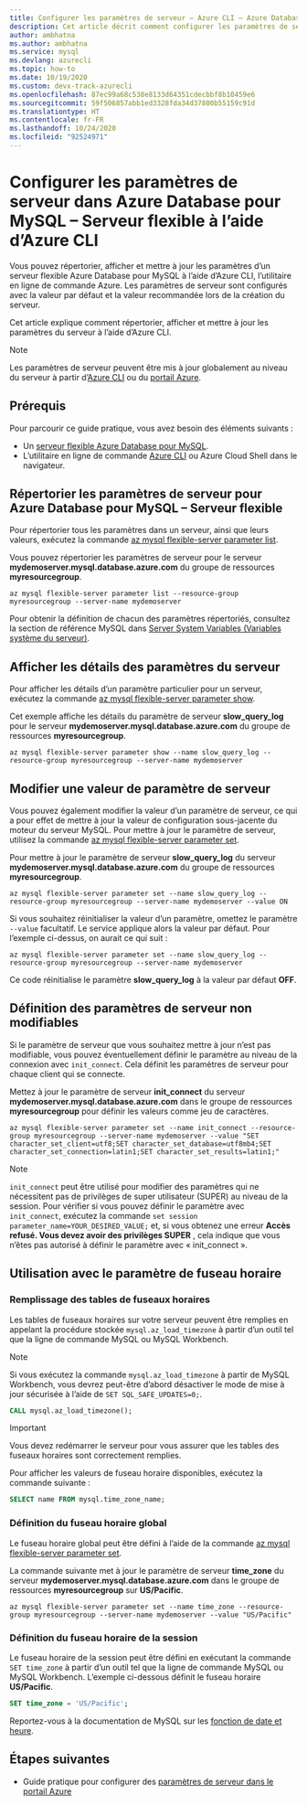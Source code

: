 ```yaml
---
title: Configurer les paramètres de serveur – Azure CLI – Azure Database pour MySQL – Serveur flexible
description: Cet article décrit comment configurer les paramètres de service dans Azure Database pour MySQL – Serveur flexible à l’aide de l’utilitaire en ligne de commande Azure CLI.
author: ambhatna
ms.author: ambhatna
ms.service: mysql
ms.devlang: azurecli
ms.topic: how-to
ms.date: 10/19/2020
ms.custom: devx-track-azurecli
ms.openlocfilehash: 87ec99a68c538e8133d64351cdecbbf8b10459e6
ms.sourcegitcommit: 59f506857abb1ed3328fda34d37800b55159c91d
ms.translationtype: HT
ms.contentlocale: fr-FR
ms.lasthandoff: 10/24/2020
ms.locfileid: "92524971"
---
```

# <a name="configure-server-parameters-in-azure-database-for-mysql-flexible-server-using-the-azure-cli"></a>Configurer les paramètres de serveur dans Azure Database pour MySQL – Serveur flexible à l’aide d’Azure CLI
Vous pouvez répertorier, afficher et mettre à jour les paramètres d’un serveur flexible Azure Database pour MySQL à l’aide d’Azure CLI, l’utilitaire en ligne de commande Azure. Les paramètres de serveur sont configurés avec la valeur par défaut et la valeur recommandée lors de la création du serveur.  

Cet article explique comment répertorier, afficher et mettre à jour les paramètres du serveur à l’aide d’Azure CLI.

>[!Note]
> Les paramètres de serveur peuvent être mis à jour globalement au niveau du serveur à partir d’[Azure CLI](./how-to-configure-server-parameters-cli.md) ou du [portail Azure](./how-to-configure-server-parameters-portal.md).

## <a name="prerequisites"></a>Prérequis
Pour parcourir ce guide pratique, vous avez besoin des éléments suivants :
- Un [serveur flexible Azure Database pour MySQL](quickstart-create-server-cli.md).
- L’utilitaire en ligne de commande [Azure CLI](/cli/azure/install-azure-cli) ou Azure Cloud Shell dans le navigateur.

## <a name="list-server-parameters-for-azure-database-for-mysql-flexible-server"></a>Répertorier les paramètres de serveur pour Azure Database pour MySQL – Serveur flexible
Pour répertorier tous les paramètres dans un serveur, ainsi que leurs valeurs, exécutez la commande [az mysql flexible-server parameter list](/cli/azure/mysql/flexible-server/parameter).

Vous pouvez répertorier les paramètres de serveur pour le serveur **mydemoserver.mysql.database.azure.com** du groupe de ressources **myresourcegroup**.
```azurecli-interactive
az mysql flexible-server parameter list --resource-group myresourcegroup --server-name mydemoserver
```
Pour obtenir la définition de chacun des paramètres répertoriés, consultez la section de référence MySQL dans [Server System Variables (Variables système du serveur)](https://dev.mysql.com/doc/refman/5.7/en/server-system-variables.html).

## <a name="show-server-parameter-details"></a>Afficher les détails des paramètres du serveur
Pour afficher les détails d’un paramètre particulier pour un serveur, exécutez la commande [az mysql flexible-server parameter show](/cli/azure/mysql/flexible-server/parameter).

Cet exemple affiche les détails du paramètre de serveur **slow\_query\_log** pour le serveur **mydemoserver.mysql.database.azure.com** du groupe de ressources **myresourcegroup**.
```azurecli-interactive
az mysql flexible-server parameter show --name slow_query_log --resource-group myresourcegroup --server-name mydemoserver
```
## <a name="modify-a-server-parameter-value"></a>Modifier une valeur de paramètre de serveur
Vous pouvez également modifier la valeur d’un paramètre de serveur, ce qui a pour effet de mettre à jour la valeur de configuration sous-jacente du moteur du serveur MySQL. Pour mettre à jour le paramètre de serveur, utilisez la commande [az mysql flexible-server parameter set](/cli/azure/mysql/flexible-server/parameter). 

Pour mettre à jour le paramètre de serveur **slow\_query\_log** du serveur **mydemoserver.mysql.database.azure.com** du groupe de ressources **myresourcegroup**.
```azurecli-interactive
az mysql flexible-server parameter set --name slow_query_log --resource-group myresourcegroup --server-name mydemoserver --value ON
```
Si vous souhaitez réinitialiser la valeur d’un paramètre, omettez le paramètre `--value` facultatif. Le service applique alors la valeur par défaut. Pour l’exemple ci-dessus, on aurait ce qui suit :
```azurecli-interactive
az mysql flexible-server parameter set --name slow_query_log --resource-group myresourcegroup --server-name mydemoserver
```
Ce code réinitialise le paramètre **slow\_query\_log** à la valeur par défaut **OFF**. 

## <a name="setting-non-modifiable-server-parameters"></a>Définition des paramètres de serveur non modifiables

Si le paramètre de serveur que vous souhaitez mettre à jour n’est pas modifiable, vous pouvez éventuellement définir le paramètre au niveau de la connexion avec `init_connect`. Cela définit les paramètres de serveur pour chaque client qui se connecte. 

Mettez à jour le paramètre de serveur **init\_connect** du serveur **mydemoserver.mysql.database.azure.com** dans le groupe de ressources **myresourcegroup** pour définir les valeurs comme jeu de caractères.
```azurecli-interactive
az mysql flexible-server parameter set --name init_connect --resource-group myresourcegroup --server-name mydemoserver --value "SET character_set_client=utf8;SET character_set_database=utf8mb4;SET character_set_connection=latin1;SET character_set_results=latin1;"
```
>[!Note]
> `init_connect` peut être utilisé pour modifier des paramètres qui ne nécessitent pas de privilèges de super utilisateur (SUPER) au niveau de la session. Pour vérifier si vous pouvez définir le paramètre avec `init_connect`, exécutez la commande `set session parameter_name=YOUR_DESIRED_VALUE;` et, si vous obtenez une erreur **Accès refusé. Vous devez avoir des privilèges SUPER** , cela indique que vous n’êtes pas autorisé à définir le paramètre avec « init_connect ».

## <a name="working-with-the-time-zone-parameter"></a>Utilisation avec le paramètre de fuseau horaire

### <a name="populating-the-time-zone-tables"></a>Remplissage des tables de fuseaux horaires

Les tables de fuseaux horaires sur votre serveur peuvent être remplies en appelant la procédure stockée `mysql.az_load_timezone` à partir d’un outil tel que la ligne de commande MySQL ou MySQL Workbench.

> [!NOTE]
> Si vous exécutez la commande `mysql.az_load_timezone` à partir de MySQL Workbench, vous devrez peut-être d’abord désactiver le mode de mise à jour sécurisée à l’aide de `SET SQL_SAFE_UPDATES=0;`.

```sql
CALL mysql.az_load_timezone();
```

> [!IMPORTANT]
> Vous devez redémarrer le serveur pour vous assurer que les tables des fuseaux horaires sont correctement remplies.<!-- fIX me To restart the server, use the [Azure portal](howto-restart-server-portal.md) or [CLI](howto-restart-server-cli.md). -->

Pour afficher les valeurs de fuseau horaire disponibles, exécutez la commande suivante :

```sql
SELECT name FROM mysql.time_zone_name;
```

### <a name="setting-the-global-level-time-zone"></a>Définition du fuseau horaire global

Le fuseau horaire global peut être défini à l’aide de la commande [az mysql flexible-server parameter set](/cli/azure/mysql/flexible-server/parameter).

La commande suivante met à jour le paramètre de serveur **time\_zone** du serveur **mydemoserver.mysql.database.azure.com** dans le groupe de ressources **myresourcegroup** sur **US/Pacific**.

```azurecli-interactive
az mysql flexible-server parameter set --name time_zone --resource-group myresourcegroup --server-name mydemoserver --value "US/Pacific"
```

### <a name="setting-the-session-level-time-zone"></a>Définition du fuseau horaire de la session

Le fuseau horaire de la session peut être défini en exécutant la commande `SET time_zone` à partir d’un outil tel que la ligne de commande MySQL ou MySQL Workbench. L’exemple ci-dessous définit le fuseau horaire **US/Pacific**.  

```sql
SET time_zone = 'US/Pacific';
```

Reportez-vous à la documentation de MySQL sur les [fonction de date et heure](https://dev.mysql.com/doc/refman/5.7/en/date-and-time-functions.html#function_convert-tz).


## <a name="next-steps"></a>Étapes suivantes

- Guide pratique pour configurer des [paramètres de serveur dans le portail Azure](./how-to-configure-server-parameters-portal.md)
